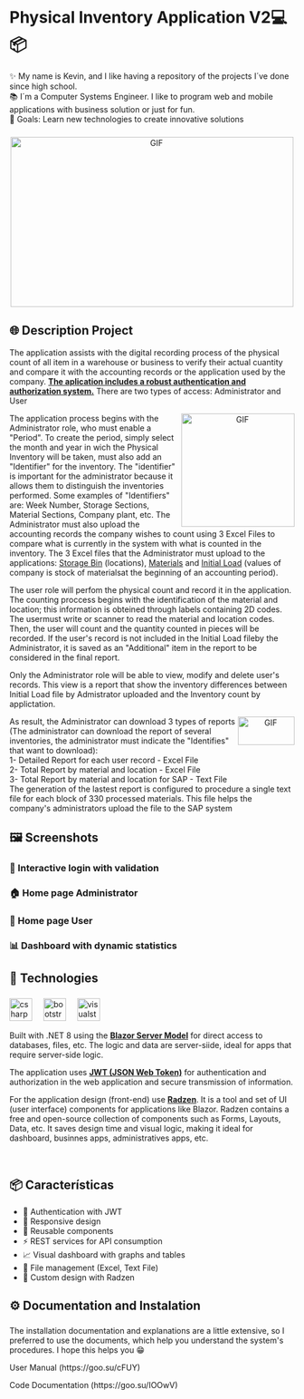 
<h1 align="left">Physical Inventory Application V2💻📦</h1>
<p align="left">✨ My name is Kevin, and I like having a repository of the projects I´ve done since high school.
  <br>
  📚 I´m a Computer Systems Engineer. I like to program web and mobile applications with business solution or just for fun.
  <br>
  🎯 Goals: Learn new technologies to create innovative solutions
</p>

###

<p align="center">
  <img src="https://media3.giphy.com/media/v1.Y2lkPTc5MGI3NjExcjU2enZnbXVlcjh3d3R4NGE3eWNhYW4wNXZ4dHl2NjhwbXE5bnk1eSZlcD12MV9pbnRlcm5hbF9naWZfYnlfaWQmY3Q9Zw/ECCDnScTsxs0MQ3qDt/giphy.gif" alt="GIF" width="500" height="300">
</p>

###

## 🌐 Description Project
<p align="left">The application assists with the digital recording process of the physical count of all item in a warehouse or business to verify their actual cuantity and compare it with the accounting records or the application used by the company.   <ins><b>The aplication includes a robust authentication and authorization system.</b></ins> There are two types of access: Administrator and User</p>
<a target="_blank" align="center">
  <img align="right" top="800" height="200" width="200" alt="GIF" src="https://media1.giphy.com/media/v1.Y2lkPTc5MGI3NjExYWt5MzFwYnk2MTMybTE1ZG0wYzEzMnN2cHRxemZzeXFxcjVtb3YwayZlcD12MV9pbnRlcm5hbF9naWZfYnlfaWQmY3Q9Zw/YqEtJ56h8z82FsxHAZ/giphy.gif">
</a>
<p align="left">The application process begins with the Administrator role, who must enable a "Period". To create the period, simply select the month and year in wich the Physical Inventory will be taken, must also add an "Identifier" for the inventory. The "identifier" is important for the administrator because it allows them to distinguish the inventories performed. Some examples of "Identifiers" are: Week Number, Storage Sections, Material Sections, Company plant, etc. The Administrator must also upload the accounting records the company wishes to count using 3 Excel Files to compare what is currently in the system with what is counted in the inventory. The 3 Excel files that the Administrator must upload to the applications: <ins>Storage Bin</ins> (locations), <ins>Materials</ins> and <ins>Initial Load</ins> (values of company is stock of materialsat the beginning of an accounting period).</p>

<p align="left">The user role will perfom the physical count and record it in the application. The counting proccess begins with the identification of the material and location; this information is obteined through labels containing 2D codes. The usermust write or scanner to read the material and location codes. Then, the user will count and the quantity counted in pieces will be recorded. If the user's record is not included in the Initial Load fileby the Administrator, it is saved as an "Additional" item in the report to be considered in the final report. </p>

<p align="left">Only the Administrator role will be able to view, modify and delete user's records. This view is a report that show the inventory differences between Initial Load file by Admistrator uploaded and the Inventory count by applictation.</p>
<a target="_blank" align="center">
  <img align="right" top="100" height="50" width="100" alt="GIF" src="https://unaaldia.hispasec.com/wp-content/uploads/2013/09/950a5-logo_sap-jpg.gif">
</a>
<p align="left">As result, the Administrator can download 3 types of reports (The administrator can download the report of several inventories, the administrator must indicate the "Identifies" that want to download):
  <br/>1- Detailed Report for each user record - Excel File
  <br/>2- Total Report by material and location - Excel File
  <br/>3- Total Report by material and location for SAP - Text File
  <br/>The generation of the lastest report is configured to procedure a single text file for each block of 330 processed materials. This file helps the company's administrators upload the file to the SAP system
</p>



## 🖼️ Screenshots

### 🔐 Interactive login with validation


### 🏠 Home page Administrator


### 📱 Home page User


### 📊 Dashboard with dynamic statistics



<h2 align="left">🚀 Technologies</h2>

###

<div align="left">
  <img src="https://cdn.jsdelivr.net/gh/devicons/devicon/icons/csharp/csharp-original.svg" height="40" alt="csharp logo"  />
  <img width="12" />
  <img src="https://cdn.jsdelivr.net/gh/devicons/devicon/icons/bootstrap/bootstrap-original.svg" height="40" alt="bootstrap logo"  />
  <img width="12" />
  <img src="https://cdn.jsdelivr.net/gh/devicons/devicon/icons/visualstudio/visualstudio-plain.svg" height="40" alt="visualstudio logo"  />
</div>
<p align="left">Built with .NET 8 using the <ins><b>Blazor Server Model</b></ins> for direct access to databases, files, etc. The logic and data are server-siide, ideal for apps that require server-side logic. </p>
<p align="left">The application uses  <ins><b>JWT (JSON Web Token)</b></ins> for authentication and authorization in the web application and secure transmission of information. </p>
<p align="left">For the application design (front-end) use <ins><b>Radzen</b></ins>. It is a tool and set of UI (user interface) components for applications like Blazor. Radzen contains a free and open-source collection of components such as Forms, Layouts, Data, etc. It saves design time and visual logic, making it ideal for dashboard, businnes apps, administratives apps, etc.</p>
<br/>

###


## 📦 Características

- 🔐 Authentication with JWT
- 📱 Responsive design
- 🧩 Reusable components
- ⚡ REST services for API consumption
- 📈 Visual dashboard with graphs and tables
- 📁 File management (Excel, Text File)
- 🎨 Custom design with Radzen

<h2 align="left">⚙️ Documentation and Instalation</h2>

###

<div align="left">
  <p align="left">The installation documentation and explanations are a little extensive, so I preferred to use the documents, which help you understand the system's procedures. I hope this helps you 😁 </p>
  <p align="left"> User Manual (https://goo.su/cFUY)</p>
  <p align="left"> Code Documentation (https://goo.su/IOOwV)</p>
</div>
<br/>

